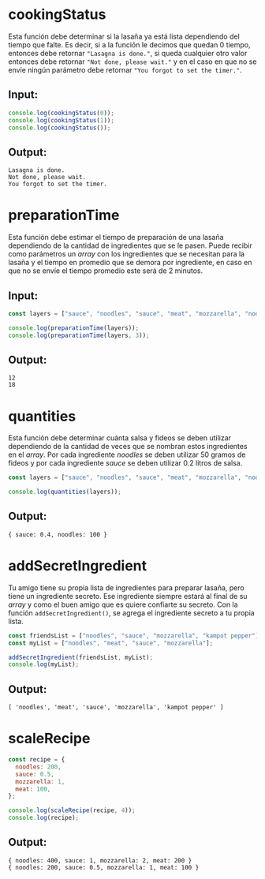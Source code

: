 # cookingStatus

Esta función debe determinar si la lasaña ya está lista dependiendo del tiempo que falte. Es decir, si a la función le decimos que quedan 0 tiempo, entonces debe retornar `"Lasagna is done."`, si queda cualquier otro valor entonces debe retornar `"Not done, please wait."` y en el caso en que no se envíe ningún parámetro debe retornar `"You forgot to set the timer."`.

## Input:

```javascript
console.log(cookingStatus(0));
console.log(cookingStatus(1));
console.log(cookingStatus());
```

## Output:

```shell
Lasagna is done.
Not done, please wait.
You forgot to set the timer.
```

# preparationTime

Esta función debe estimar el tiempo de preparación de una lasaña dependiendo de la cantidad de ingredientes que se le pasen. Puede recibir como parámetros un _array_ con los ingredientes que se necesitan para la lasaña y el tiempo en promedio que se demora por ingrediente, en caso en que no se envíe el tiempo promedio este será de 2 minutos.

## Input:

```javascript
const layers = ["sauce", "noodles", "sauce", "meat", "mozzarella", "noodles"];

console.log(preparationTime(layers));
console.log(preparationTime(layers, 3));
```

## Output:

```shell
12
18
```

# quantities

Esta función debe determinar cuánta salsa y fideos se deben utilizar dependiendo de la cantidad de veces que se nombran estos ingredientes en el _array_. Por cada ingrediente _noodles_ se deben utilizar 50 gramos de fideos y por cada ingrediente _sauce_ se deben utilizar 0.2 litros de salsa.

```javascript
const layers = ["sauce", "noodles", "sauce", "meat", "mozzarella", "noodles"];

console.log(quantities(layers));
```

## Output:

```shell
{ sauce: 0.4, noodles: 100 }
```

# addSecretIngredient

Tu amigo tiene su propia lista de ingredientes para preparar lasaña, pero tiene un ingrediente secreto. Ese ingrediente siempre estará al final de su _array_ y como el buen amigo que es quiere confiarte su secreto. Con la función `addSecretIngredient()`, se agrega el ingrediente secreto a tu propia lista.

```javascript
const friendsList = ["noodles", "sauce", "mozzarella", "kampot pepper"];
const myList = ["noodles", "meat", "sauce", "mozzarella"];

addSecretIngredient(friendsList, myList);
console.log(myList);
```

## Output:

```shell
[ 'noodles', 'meat', 'sauce', 'mozzarella', 'kampot pepper' ]
```

# scaleRecipe

```javascript
const recipe = {
  noodles: 200,
  sauce: 0.5,
  mozzarella: 1,
  meat: 100,
};

console.log(scaleRecipe(recipe, 4));
console.log(recipe);
```

## Output:

```shell
{ noodles: 400, sauce: 1, mozzarella: 2, meat: 200 }
{ noodles: 200, sauce: 0.5, mozzarella: 1, meat: 100 }
```
